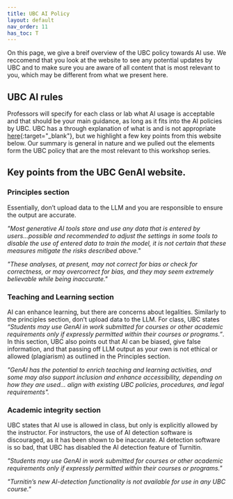 ```yaml
---
title: UBC AI Policy
layout: default
nav_order: 11
has_toc: T
---
```

On this page, we give a breif overview of the UBC policy towards AI use. We reccomend that you look at the website to see any potential updates by UBC and to make sure you are aware of all content that is most relevant to you, which may be different from what we present here.

## UBC AI rules
Professors will specify for each class or lab what AI usage is acceptable and that should be your main guidance, as long as it fits into the AI policies by UBC. 
UBC has a through explanation of what is and is not appropriate [here](https://genai.ubc.ca/guidance/){:target="_blank"}, but we highlight a few key points from this website below. Our summary is general in nature and we pulled out the elements form the UBC policy that are the most relevant to this workshop series. 

## Key points from the UBC GenAI website.
### Principles section
Essentially, don’t upload data to the LLM and you are responsible to ensure the output are accurate. 
<p><em>"Most generative AI tools store and use any data that is entered by users...possible and recommended to adjust the settings in some tools to disable the use of entered data to train the model, it is not certain that these measures mitigate the risks described above."</em></p>
<p><em>"These analyses, at present, may not correct for bias or check for correctness, or may overcorrect for bias, and they may seem extremely believable while being inaccurate."</em></p>

### Teaching and Learning section
AI can enhance learning, but there are concerns about legalities. 
Similarly to the principles section, don’t upload data to the LLM. For class, UBC states <em>“Students may use GenAI in work submitted for courses or other academic requirements only if expressly permitted within their courses or programs.”</em>. In this section, UBC also points out that AI can be biased, give false information, and that passing off LLM output as your own is not ethical or allowed (plagiarism) as outlined in the Principles section.
<p>
<em>"GenAI has the potential to enrich teaching and learning activities, and some may also support inclusion and enhance accessibility, depending on how they are used... align with existing UBC policies, procedures, and legal requirements".</em></p>

### Academic integrity section
UBC states that AI use is allowed in class, but only is explicitly allowed by the instructor. For instructors, the use of AI detection software is discouraged, as it has been shown to be inaccurate. AI detection software is so bad, that UBC has disabled the AI detection feature of Turnitin. 
<p><em>"Students may use GenAI in work submitted for courses or other academic requirements only if expressly permitted within their courses or programs."</em></p>
<p><em>"Turnitin’s new AI-detection functionality is not available for use in any UBC course."</em></p>
